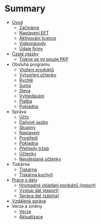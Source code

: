 # Summary

* [Úvod](README.md)
    * [Začínáme](start.md)
    * [Nastavení EET](companyEET.md)
    * [Aktivování licence](license.md)
    * [Videonávody](videonavody.md)
    * [Údaje firmy](company.md)
* [Časté otázky](faq.md)
    * [Tiskne se mi pouze PKP](faq_pkpkod.md)
* Obsluha programu
    * [Vložení produktů](products.md)
    * [Vytvoření účtenky](firstreceipt.md)
    * [Rychlé](quick.md)
    * [Suma](sum.md)
    * [Sleva](discount.md)
    * [Vyhledávání](finder.md)
    * [Platba](invoice.md)
    * [Pokladna](cashregister.md)
* Správa
    * [Účty](settings_accounts.md)
    * [Daňové sazby](settings_taxesrates.md)
    * [Skupiny](settings_groups.md)
    * [Nastavení](settings_settings.md)
    * [Prostředí](settings_environment.md)
    * [Pokladna](settings_cashregister.md)
    * [Přehledy tržeb](settings_reports.md)
    * [Účtenky](settings_receipts.md)
    * [Neodeslané účtenky](settings_unsentReceipts.md)
* Tiskárna
    * [Tiskárna](printer.md)
    * [Tiskárna kuchyň](printerkitchen.md)
* [Práce s daty](práce-s-daty.md)
    * [Hromadné vkládání produktů \(import\)](data/import.md)
    * [Výstup dat \(export\)](data/export.md)
    * [Správa dat \(záloha\)](data/deposit.md)
* [Vzdálená správa](support/support.md)
* Verze a změny
    * [Verze](versions.md)
    * [Aktualizace](update.md)

